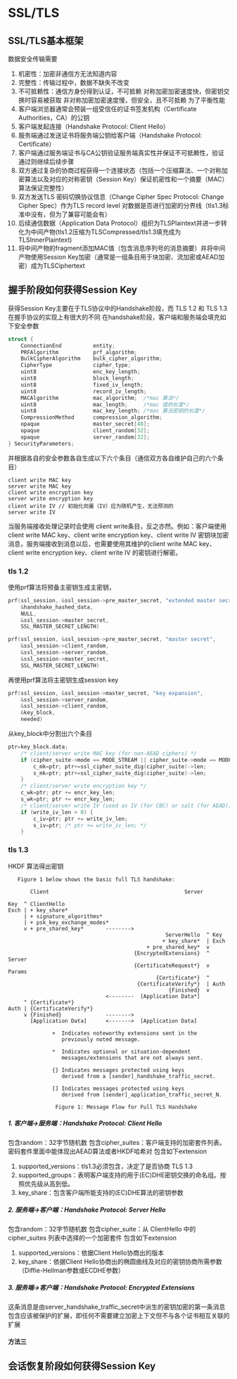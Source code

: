 # SSL/TLS 
## SSL/TLS基本框架
数据安全传输需要
1. 机密性：加密非通信方无法知道内容
2. 完整性：传输过程中，数据不缺失不改变
3. 不可抵赖性：通信方身份得到认证，不可抵赖
对称加密加密速度快，但密钥交换时容易被获取
非对称加密加密速度慢，但安全，且不可抵赖
为了平衡性能
1. 客户端浏览器通常会预装一组受信任的证书签发机构（Certificate Authorities，CA）的公钥
2. 客户端发起连接（Handshake Protocol: Client Hello）
3. 服务端通过发送证书将服务端公钥给客户端（Handshake Protocol: Certificate）
4. 客户端通过服务端证书与CA公钥验证服务端真实性并保证不可抵赖性，验证通过则继续后续步骤
5. 双方通过复杂的协商过程获得一个连接状态（包括一个压缩算法、一个对称加密算法以及对应的对称密钥（Session Key）保证机密性和一个摘要（MAC）算法保证完整性）
6. 双方发送TLS 密码切换协议信息（Change Cipher Spec Protocol: Change Cipher Spec）作为TLS record level 对数据是否进行加密的分界线（tls1.3标准中没有，但为了兼容可能会有）
7. 后续通信数据（Application Data Protocol）组织为TLSPlaintext并进一步转化为中间产物(tls1.2压缩为TLSCompressed/tls1.3填充成为TLSInnerPlaintext)
8. 将中间产物的fragment添加MAC值（包含消息序列号的消息摘要）并将中间产物使用Session Key加密（通常是一组条目用于块加密、流加密或AEAD加密）成为TLSCiphertext
## 握手阶段如何获得Session Key
获得Session Key主要在于TLS协议中的Handshake阶段，而 TLS 1.2 和 TLS 1.3 在握手协议的实现上有很大的不同
在handshake阶段，客户端和服务端会填充如下安全参数
```C
struct {
    ConnectionEnd          entity;
    PRFAlgorithm           prf_algorithm;
    BulkCipherAlgorithm    bulk_cipher_algorithm;
    CipherType             cipher_type;
    uint8                  enc_key_length;
    uint8                  block_length;
    uint8                  fixed_iv_length;
    uint8                  record_iv_length;
    MACAlgorithm           mac_algorithm;  /*mac 算法*/
    uint8                  mac_length;     /*mac 值的长度*/
    uint8                  mac_key_length; /*mac 算法密钥的长度*/
    CompressionMethod      compression_algorithm;
    opaque                 master_secret[48];
    opaque                 client_random[32];
    opaque                 server_random[32];
} SecurityParameters;
```
并根据各自的安全参数各自生成以下六个条目（通信双方各自维护自己的六个条目）
```
client write MAC key
server write MAC key
client write encryption key
server write encryption key
client write IV // 初始化向量（IV）应为随机产生，无法预测的
server write IV
```
当服务端接收处理记录时会使用 client write条目，反之亦然。例如：客户端使用 client write MAC key、client write encryption key、client write IV 密钥块加密消息，服务端接收到消息以后，也需要使用其维护的client write MAC key、client write encryption key、client write IV 的密钥进行解密。
### tls 1.2
使用prf算法将预备主密钥生成主密钥，
```C
prf(ssl_session, &ssl_session->pre_master_secret, "extended master secret",
    &handshake_hashed_data,
    NULL, 
    &ssl_session->master_secret,
    SSL_MASTER_SECRET_LENGTH)
```
```C
prf(ssl_session, &ssl_session->pre_master_secret, "master secret",
    &ssl_session->client_random,
    &ssl_session->server_random, 
    &ssl_session->master_secret,
    SSL_MASTER_SECRET_LENGTH)
```
再使用prf算法将主密钥生成session key
```C
prf(ssl_session, &ssl_session->master_secret, "key expansion",
    &ssl_session->server_random,
    &ssl_session->client_random,
    &key_block, 
    needed)
```
从key_block中分割出六个条目
```C
ptr=key_block.data;
    /* client/server write MAC key (for non-AEAD ciphers) */
    if (cipher_suite->mode == MODE_STREAM || cipher_suite->mode == MODE_CBC) {
        c_mk=ptr; ptr+=ssl_cipher_suite_dig(cipher_suite)->len;
        s_mk=ptr; ptr+=ssl_cipher_suite_dig(cipher_suite)->len;
    }
    /* client/server write encryption key */
    c_wk=ptr; ptr += encr_key_len;
    s_wk=ptr; ptr += encr_key_len;
    /* client/server write IV (used as IV (for CBC) or salt (for AEAD)) */
    if (write_iv_len > 0) {
        c_iv=ptr; ptr += write_iv_len;
        s_iv=ptr; /* ptr += write_iv_len; */
    }
```
### tls 1.3
HKDF 算法得出密钥
```RFC
   Figure 1 below shows the basic full TLS handshake:

       Client                                           Server

Key  ^ ClientHello
Exch | + key_share*
     | + signature_algorithms*
     | + psk_key_exchange_modes*
     v + pre_shared_key*       -------->
                                                  ServerHello  ^ Key
                                                 + key_share*  | Exch
                                            + pre_shared_key*  v
                                        {EncryptedExtensions}  ^  Server
                                        {CertificateRequest*}  v  Params
                                               {Certificate*}  ^
                                         {CertificateVerify*}  | Auth
                                                   {Finished}  v
                               <--------  [Application Data*]
     ^ {Certificate*}
Auth | {CertificateVerify*}
     v {Finished}              -------->
       [Application Data]      <------->  [Application Data]

              +  Indicates noteworthy extensions sent in the
                 previously noted message.

              *  Indicates optional or situation-dependent
                 messages/extensions that are not always sent.

              {} Indicates messages protected using keys
                 derived from a [sender]_handshake_traffic_secret.

              [] Indicates messages protected using keys
                 derived from [sender]_application_traffic_secret_N.

               Figure 1: Message Flow for Full TLS Handshake
```
##### 1. 客户端->服务端：Handshake Protocol: Client Hello
包含random：32字节随机数
包含cipher_suites：客户端支持的加密套件列表。密码套件里面中能体现出AEAD算法或者HKDF哈希对
包含如下extension
1. supported_versions：tls1.3必须包含，决定了是否协商 TLS 1.3 
2. supported_groups：表明客户端支持的用于(EC)DHE密钥交换的命名组。按照优先级从高到低。
3. key_share：包含客户端所能支持的(EC)DHE算法的密钥参数
##### 2. 服务端->客户端：Handshake Protocol: Server Hello
包含random：32字节随机数
包含cipher_suite：从 ClientHello 中的 cipher_suites 列表中选择的一个加密套件
包含如下extension
1. supported_versions：依据Client Hello协商出的版本
2. key_share：依据Client Hello协商出的椭圆曲线及对应的密钥协商所需参数（Diffie-Hellman参数或ECDHE参数）
##### 3. 服务端->客户端：Handshake Protocol: Encrypted Extensions
这条消息是由server_handshake_traffic_secret中派生的密钥加密的第一条消息
包含应该被保护的扩展，即任何不需要建立加密上下文但不与各个证书相互关联的扩展
#### 方法三

## 会话恢复阶段如何获得Session Key